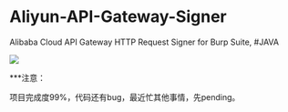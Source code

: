 # Aliyun-API-Gateway-Signer
Alibaba Cloud API Gateway HTTP Request Signer for Burp Suite, #JAVA

![](https://github.com/xiaoxiaoleo/Aliyun-API-Gateway-Signer/raw/main/docs/screenshots/full.png)

***注意：

项目完成度99%，代码还有bug，最近忙其他事情，先pending。